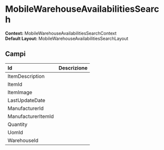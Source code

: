 # MobileWarehouseAvailabilitiesSearch

**Context:** MobileWarehouseAvailabilitiesSearchContext  
**Default Layout:** MobileWarehouseAvailabilitiesSearchLayout

## Campi

| Id | Descrizione |
| :--- | :--- |
| ItemDescription |  |
| ItemId |  |
| ItemImage |  |
| LastUpdateDate |  |
| ManufacturerId |  |
| ManufacturerItemId |  |
| Quantity |  |
| UomId |  |
| WarehouseId |  |


